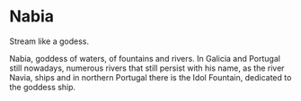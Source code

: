 # Nabia

Stream like a godess.

Nabia, goddess of waters, of fountains and rivers. In Galicia and Portugal still nowadays, numerous rivers that still persist with his name, as the river Navia, ships and in northern Portugal there is the Idol Fountain, dedicated to the goddess ship.
